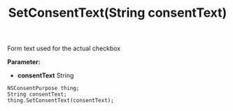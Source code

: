 ﻿---
uid: crmscript_ref_NSConsentPurpose_SetConsentText
title: SetConsentText(String consentText)
intellisense: NSConsentPurpose.SetConsentText
keywords: NSConsentPurpose, GetConsentText
so.topic: reference
---

Form text used for the actual checkbox

**Parameter:** 
 - **consentText** String

```crmscript
NSConsentPurpose thing;
String consentText;
thing.SetConsentText(consentText);
```

